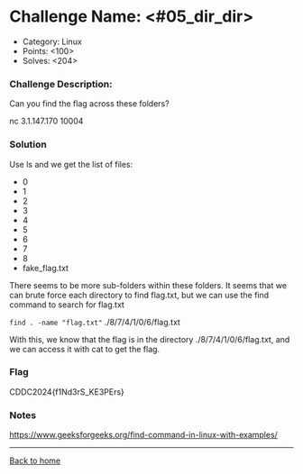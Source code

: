 # Challenge Name: <#05_dir_dir>

- Category: Linux
- Points: <100>
- Solves: <204>

### Challenge Description:

Can you find the flag across these folders?

nc 3.1.147.170 10004

### Solution

Use ls and we get the list of files:

- 0
- 1
- 2
- 3
- 4
- 5
- 6
- 7
- 8
- fake_flag.txt

There seems to be more sub-folders within these folders. It seems that we can brute force each directory to find flag.txt, but we can use the find command to search for flag.txt

`find . -name "flag.txt"`
./8/7/4/1/0/6/flag.txt

With this, we know that the flag is in the directory ./8/7/4/1/0/6/flag.txt, and we can access it with cat to get the flag.

### Flag

CDDC2024{f1Nd3rS_KE3PErs}

### Notes

https://www.geeksforgeeks.org/find-command-in-linux-with-examples/

---

[Back to home](https://github.com/kailermai/CTF-Writeups/tree/main/CDDC2024)
